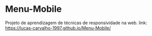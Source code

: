 # Menu-Mobile
Projeto de aprendizagem de técnicas de responsividade na web.
link: https://lucas-carvalho-1997.github.io/Menu-Mobile/
